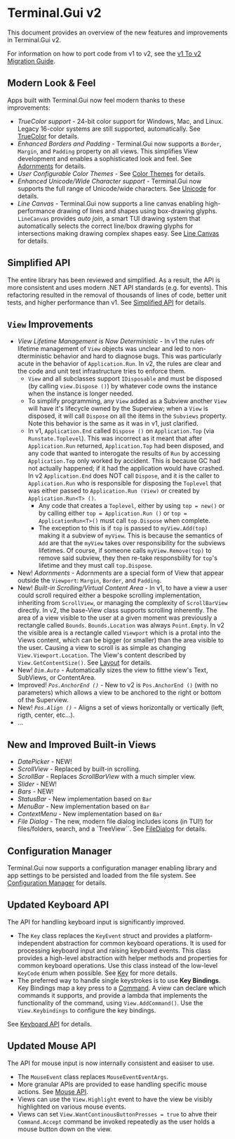 # Terminal.Gui v2

This document provides an overview of the new features and improvements in Terminal.Gui v2.

For information on how to port code from v1 to v2, see the [v1 To v2 Migration Guide](migratingfromv1.md).

## Modern Look & Feel 

Apps built with Terminal.Gui now feel modern thanks to these improvements:

* *TrueColor support* - 24-bit color support for Windows, Mac, and Linux. Legacy 16-color systems are still supported, automatically. See [TrueColor](https://gui-cs.github.io/Terminal.GuiV2Docs/docs/overview.html#truecolor) for details.
* *Enhanced Borders and Padding* - Terminal.Gui now supports a `Border`, `Margin`, and `Padding` property on all views. This simplifies View development and enables a sophisticated look and feel. See [Adornments](https://gui-cs.github.io/Terminal.GuiV2Docs/docs/overview.html#adornments) for details.
* *User Configurable Color Themes* - See [Color Themes](https://gui-cs.github.io/Terminal.GuiV2Docs/docs/overview.html#color-themes) for details.
* *Enhanced Unicode/Wide Character support* - Terminal.Gui now supports the full range of Unicode/wide characters. See [Unicode](https://gui-cs.github.io/Terminal.GuiV2Docs/docs/overview.html#unicode) for details.
* *Line Canvas* - Terminal.Gui now supports a line canvas enabling high-performance drawing of lines and shapes using box-drawing glyphs. `LineCanvas` provides *auto join*, a smart TUI drawing system that automatically selects the correct line/box drawing glyphs for intersections making drawing complex shapes easy. See [Line Canvas](https://gui-cs.github.io/Terminal.GuiV2Docs/docs/overview.html#line-canvas) for details.

## Simplified API

The entire library has been reviewed and simplified. As a result, the API is more consistent and uses modern .NET API standards (e.g. for events). This refactoring resulted in the removal of thousands of lines of code, better unit tests, and higher performance than v1. See [Simplified API](overview.md#simplified-api) for details.

## `View` Improvements
* *View Lifetime Management is Now Deterministic* - In v1 the rules ofr lifetime management of `View` objects was unclear and led to non-dterministic behavior and hard to diagnose bugs. This was particularly acute in the behavior of `Application.Run`. In v2, the rules are clear and the code and unit test infrastructure tries to enforce them. 
  * `View` and all subclasses support `IDisposable` and must be disposed (by calling `view.Dispose ()`) by whatever code owns the instance when the instance is longer needed. 
  * To simplify programming, any `View` added as a Subview another `View` will have it's lifecycle owned by the Superview; when a `View` is disposed, it will call `Dispose` on all the items in the `Subviews` property. Note this behavior is the same as it was in v1, just clarified.
  * In v1, `Application.End` called `Dispose ()` on `Application.Top` (via `Runstate.Toplevel`). This was incorrect as it meant that after `Application.Run` returned, `Application.Top` had been disposed, and any code that wanted to interogate the results of `Run` by accessing `Application.Top` only worked by accident. This is because GC had not actually happened; if it had the application would have crashed. In v2 `Application.End` does NOT call `Dispose`, and it is the caller to `Application.Run` who is responsible for disposing the `Toplevel` that was either passed to `Application.Run (View)` or created by `Application.Run<T> ()`.
	* Any code that creates a `Toplevel`, either by using `top = new()` or by calling either `top = Application.Run ()` or `top = ApplicationRun<T>()` must call `top.Dispose` when complete.
  	*  The exception to this is if `top` is passed to `myView.Add(top)` making it a subview of `myView`. This is because the semantics of `Add` are that the `myView` takes over responsibility for the subviews lifetimes. Of course, if someone calls `myView.Remove(top)` to remove said subview, they then re-take responsbility for `top`'s lifetime and they must call `top.Dispose`.
* New! *Adornments* -  Adornments are a special form of View that appear outside the `Viewport`: `Margin`, `Border`, and `Padding`.
* New! *Built-in Scrolling/Virtual Content Area* - In v1, to have a view a user could scroll required either a bespoke scrolling implementation, inheriting from `ScrollView`, or managing the complexity of `ScrollBarView` directly. In v2, the base-View class supports scrolling inherently. The area of a view visible to the user at a given moment was previously a rectangle called `Bounds`. `Bounds.Location` was always `Point.Empty`. In v2 the visible area is a rectangle called `Viewport` which is a protal into the Views content, which can be bigger (or smaller) than the area visible to the user. Causing a view to scroll is as simple as changing `View.Viewport.Location`. The View's content described by `View.GetContentSize()`. See [Layout](layout.md) for details.
* New! *`Dim.Auto`* - Automatically sizes the view to fitthe view's Text, SubViews, or ContentArea.
* Improved! *`Pos.AnchorEnd ()`* - New to v2 is `Pos.AnchorEnd ()` (with no parameters) which allows a view to be anchored to the right or bottom of the Superview. 
* New! *`Pos.Align ()`* - Aligns a set of views horizontally or vertically (left, rigth, center, etc...).
* ...	

## New and Improved Built-in Views

* *DatePicker* - NEW!
* *ScrollView* - Replaced by built-in scrolling.
* *ScrollBar* - Replaces *ScrollBarView* with a much simpler view.
* *Slider* - NEW!
* *Bars* - NEW!
* *StatusBar* - New implementation based on `Bar`
* *MenuBar* - New implementation based on `Bar`
* *ContextMenu* - New implementation based on `Bar`
* *File Dialog* - The new, modern file dialog includes icons (in TUI!) for files/folders, search, and a `TreeView``. See [FileDialog](https://gui-cs.github.io/Terminal.GuiV2Docs/docs/overview.html#filedialog) for details.

## Configuration Manager

Terminal.Gui now supports a configuration manager enabling library and app settings to be persisted and loaded from the file system. See [Configuration Manager](https://gui-cs.github.io/Terminal.GuiV2Docs/docs/overview.html#configuration-manager) for details.

## Updated Keyboard API

The API for handling keyboard input is significantly improved. 

* The `Key` class replaces the `KeyEvent` struct and provides a platform-independent abstraction for common keyboard operations. It is used for processing keyboard input and raising keyboard events. This class provides a high-level abstraction with helper methods and properties for common keyboard operations. Use this class instead of the low-level `KeyCode` enum when possible. See [Key](~/api/Terminal.Gui.Key.yml) for more details.
* The preferred way to handle single keystrokes is to use **Key Bindings**. Key Bindings map a key press to a [Command](~/api/Terminal.Gui.Command.yml). A view can declare which commands it supports, and provide a lambda that implements the functionality of the command, using `View.AddCommand()`. Use the `View.Keybindings` to configure the key bindings. 

See [Keyboard API](keyboard.md) for details.

## Updated Mouse API

The API for mouse input is now internally consistent and easiser to use.

* The `MouseEvent` class replaces `MouseEventEventArgs`.
* More granular APIs are provided to ease handling specific mouse actions. See [Mouse API](mouse.md).
* Views can use the `View.Highlight` event to have the view be visibly highlighted on various mouse events.
* Views can set `View.WantContinousButtonPresses = true` to ahve their `Command.Accept` command be invoked repeatedly as the user holds a mouse button down on the view.